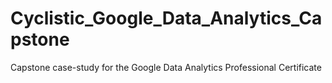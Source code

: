 # Cyclistic_Google_Data_Analytics_Capstone
Capstone case-study for the Google Data Analytics Professional Certificate
